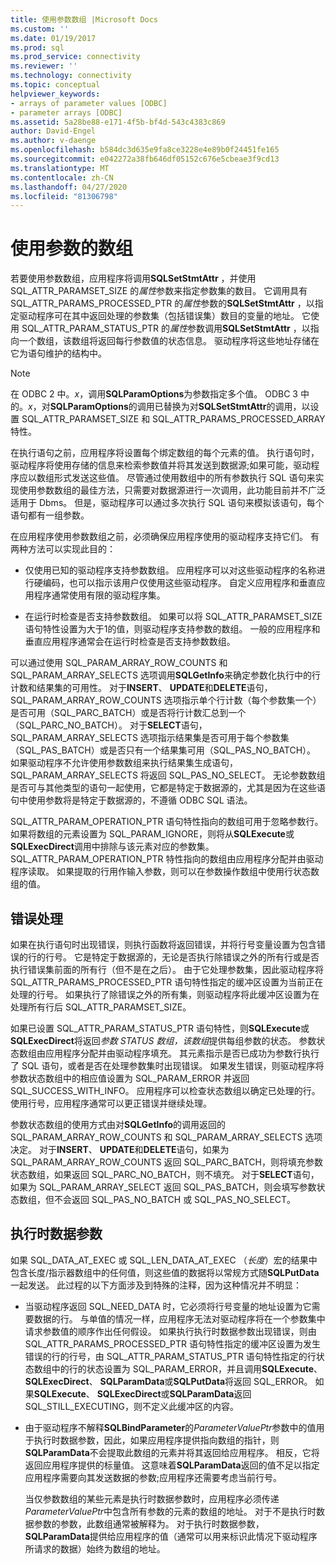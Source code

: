 ```yaml
---
title: 使用参数数组 |Microsoft Docs
ms.custom: ''
ms.date: 01/19/2017
ms.prod: sql
ms.prod_service: connectivity
ms.reviewer: ''
ms.technology: connectivity
ms.topic: conceptual
helpviewer_keywords:
- arrays of parameter values [ODBC]
- parameter arrays [ODBC]
ms.assetid: 5a28be88-e171-4f5b-bf4d-543c4383c869
author: David-Engel
ms.author: v-daenge
ms.openlocfilehash: b584dc3d635e9fa8ce3228e4e89b0f24451fe165
ms.sourcegitcommit: e042272a38fb646df05152c676e5cbeae3f9cd13
ms.translationtype: MT
ms.contentlocale: zh-CN
ms.lasthandoff: 04/27/2020
ms.locfileid: "81306798"
---
```

# <a name="using-arrays-of-parameters"></a>使用参数的数组
若要使用参数数组，应用程序将调用**SQLSetStmtAttr** ，并使用 SQL_ATTR_PARAMSET_SIZE 的*属性*参数来指定参数集的数目。 它调用具有 SQL_ATTR_PARAMS_PROCESSED_PTR 的*属性*参数的**SQLSetStmtAttr** ，以指定驱动程序可在其中返回处理的参数集（包括错误集）数目的变量的地址。 它使用 SQL_ATTR_PARAM_STATUS_PTR 的*属性*参数调用**SQLSetStmtAttr** ，以指向一个数组，该数组将返回每行参数值的状态信息。 驱动程序将这些地址存储在它为语句维护的结构中。  
  
> [!NOTE]  
>  在 ODBC 2 中。*x*，调用**SQLParamOptions**为参数指定多个值。 ODBC 3 中的。*x*，对**SQLParamOptions**的调用已替换为对**SQLSetStmtAttr**的调用，以设置 SQL_ATTR_PARAMSET_SIZE 和 SQL_ATTR_PARAMS_PROCESSED_ARRAY 特性。  
  
 在执行语句之前，应用程序将设置每个绑定数组的每个元素的值。 执行语句时，驱动程序将使用存储的信息来检索参数值并将其发送到数据源;如果可能，驱动程序应以数组形式发送这些值。 尽管通过使用数组中的所有参数执行 SQL 语句来实现使用参数数组的最佳方法，只需要对数据源进行一次调用，此功能目前并不广泛适用于 Dbms。 但是，驱动程序可以通过多次执行 SQL 语句来模拟该语句，每个语句都有一组参数。  
  
 在应用程序使用参数数组之前，必须确保应用程序使用的驱动程序支持它们。 有两种方法可以实现此目的：  
  
-   仅使用已知的驱动程序支持参数数组。 应用程序可以对这些驱动程序的名称进行硬编码，也可以指示该用户仅使用这些驱动程序。 自定义应用程序和垂直应用程序通常使用有限的驱动程序集。  
  
-   在运行时检查是否支持参数数组。 如果可以将 SQL_ATTR_PARAMSET_SIZE 语句特性设置为大于1的值，则驱动程序支持参数的数组。 一般的应用程序和垂直应用程序通常会在运行时检查是否支持参数数组。  
  
 可以通过使用 SQL_PARAM_ARRAY_ROW_COUNTS 和 SQL_PARAM_ARRAY_SELECTS 选项调用**SQLGetInfo**来确定参数化执行中的行计数和结果集的可用性。 对于**INSERT**、 **UPDATE**和**DELETE**语句，SQL_PARAM_ARRAY_ROW_COUNTS 选项指示单个行计数（每个参数集一个）是否可用（SQL_PARC_BATCH）或是否将行计数汇总到一个（SQL_PARC_NO_BATCH）。 对于**SELECT**语句，SQL_PARAM_ARRAY_SELECTS 选项指示结果集是否可用于每个参数集（SQL_PAS_BATCH）或是否只有一个结果集可用（SQL_PAS_NO_BATCH）。 如果驱动程序不允许使用参数数组来执行结果集生成语句，SQL_PARAM_ARRAY_SELECTS 将返回 SQL_PAS_NO_SELECT。 无论参数数组是否可与其他类型的语句一起使用，它都是特定于数据源的，尤其是因为在这些语句中使用参数将是特定于数据源的，不遵循 ODBC SQL 语法。  
  
 SQL_ATTR_PARAM_OPERATION_PTR 语句特性指向的数组可用于忽略参数行。 如果将数组的元素设置为 SQL_PARAM_IGNORE，则将从**SQLExecute**或**SQLExecDirect**调用中排除与该元素对应的参数集。 SQL_ATTR_PARAM_OPERATION_PTR 特性指向的数组由应用程序分配并由驱动程序读取。 如果提取的行用作输入参数，则可以在参数操作数组中使用行状态数组的值。  
  
## <a name="error-processing"></a>错误处理  
 如果在执行语句时出现错误，则执行函数将返回错误，并将行号变量设置为包含错误的行的行号。 它是特定于数据源的，无论是否执行除错误之外的所有行或是否执行错误集前面的所有行（但不是在之后）。 由于它处理参数集，因此驱动程序将 SQL_ATTR_PARAMS_PROCESSED_PTR 语句特性指定的缓冲区设置为当前正在处理的行号。 如果执行了除错误之外的所有集，则驱动程序将此缓冲区设置为在处理所有行后 SQL_ATTR_PARAMSET_SIZE。  
  
 如果已设置 SQL_ATTR_PARAM_STATUS_PTR 语句特性，则**SQLExecute**或**SQLExecDirect**将返回*参数 STATUS 数组，该数组*提供每组参数的状态。 参数状态数组由应用程序分配并由驱动程序填充。 其元素指示是否已成功为参数行执行了 SQL 语句，或者是否在处理参数集时出现错误。 如果发生错误，则驱动程序将参数状态数组中的相应值设置为 SQL_PARAM_ERROR 并返回 SQL_SUCCESS_WITH_INFO。 应用程序可以检查状态数组以确定已处理的行。 使用行号，应用程序通常可以更正错误并继续处理。  
  
 参数状态数组的使用方式由对**SQLGetInfo**的调用返回的 SQL_PARAM_ARRAY_ROW_COUNTS 和 SQL_PARAM_ARRAY_SELECTS 选项决定。 对于**INSERT**、 **UPDATE**和**DELETE**语句，如果为 SQL_PARAM_ARRAY_ROW_COUNTS 返回 SQL_PARC_BATCH，则将填充参数状态数组，如果返回 SQL_PARC_NO_BATCH，则不填充。 对于**SELECT**语句，如果为 SQL_PARAM_ARRAY_SELECT 返回 SQL_PAS_BATCH，则会填写参数状态数组，但不会返回 SQL_PAS_NO_BATCH 或 SQL_PAS_NO_SELECT。  
  
## <a name="data-at-execution-parameters"></a>执行时数据参数  
 如果 SQL_DATA_AT_EXEC 或 SQL_LEN_DATA_AT_EXEC （*长度*）宏的结果中包含长度/指示器数组中的任何值，则这些值的数据将以常规方式随**SQLPutData**一起发送。 此过程的以下方面涉及到特殊的注释，因为这种情况并不明显：  
  
-   当驱动程序返回 SQL_NEED_DATA 时，它必须将行号变量的地址设置为它需要数据的行。 与单值的情况一样，应用程序无法对驱动程序将在一个参数集中请求参数值的顺序作出任何假设。 如果执行执行时数据参数出现错误，则由 SQL_ATTR_PARAMS_PROCESSED_PTR 语句特性指定的缓冲区设置为发生错误的行的行号，由 SQL_ATTR_PARAM_STATUS_PTR 语句特性指定的行状态数组中的行的状态设置为 SQL_PARAM_ERROR，并且调用**SQLExecute**、 **SQLExecDirect**、 **SQLParamData**或**SQLPutData**将返回 SQL_ERROR。 如果**SQLExecute**、 **SQLExecDirect**或**SQLParamData**返回 SQL_STILL_EXECUTING，则不定义此缓冲区的内容。  
  
-   由于驱动程序不解释**SQLBindParameter**的*ParameterValuePtr*参数中的值用于执行时数据参数，因此，如果应用程序提供指向数组的指针，则**SQLParamData**不会提取此数组的元素并将其返回给应用程序。 相反，它将返回应用程序提供的标量值。 这意味着**SQLParamData**返回的值不足以指定应用程序需要向其发送数据的参数;应用程序还需要考虑当前行号。  
  
     当仅参数数组的某些元素是执行时数据参数时，应用程序必须传递*ParameterValuePtr*中包含所有参数的元素的数组的地址。 对于不是执行时数据参数的参数，此数组通常被解释为。 对于执行时数据参数， **SQLParamData**提供给应用程序的值（通常可以用来标识此情况下驱动程序所请求的数据）始终为数组的地址。

